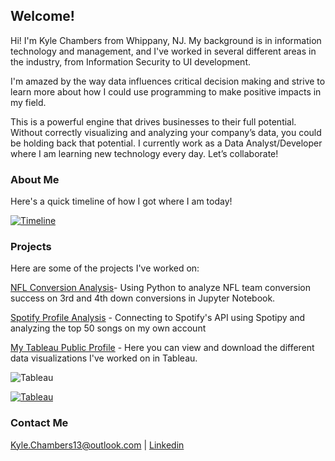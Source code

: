 ## Welcome!

Hi! I'm Kyle Chambers from Whippany, NJ. My background is in information technology and management, and I've worked in several different areas in the industry, from Information Security to UI development.

I'm amazed by the way data influences critical decision making and strive to learn more about how I could use programming to make positive impacts in my field.

This is a powerful engine that drives businesses to their full potential. Without correctly visualizing and analyzing your company’s data, you could be holding back that potential. I currently work as a Data Analyst/Developer where I am learning new technology every day. Let’s collaborate!


### About Me
Here's a quick timeline of how I got where I am today!

[![Timeline](https://user-images.githubusercontent.com/47094499/75714451-b8e52c80-5c99-11ea-9f41-d67ee7399e13.png)](https://user-images.githubusercontent.com/47094499/75714451-b8e52c80-5c99-11ea-9f41-d67ee7399e13.png)

### Projects

Here are some of the projects I've worked on:
  
[NFL Conversion Analysis](https://github.com/MyFriendKMC/Conversions/blob/master/NFL_conversions.ipynb)- Using Python to analyze NFL team conversion success on 3rd and 4th down conversions in Jupyter Notebook.

[Spotify Profile Analysis](https://github.com/myfriendkmc/spotify) - Connecting to Spotify's API using Spotipy and analyzing the top 50 songs on my own account

[My Tableau Public Profile](https://public.tableau.com/profile/kyle.chambers) - Here you can view and download the different data visualizations I've worked on in Tableau. 

![Tableau](https://user-images.githubusercontent.com/47094499/75715926-3f027280-5c9c-11ea-9133-5c292a5d9a84.png)

[![Tableau](https://user-images.githubusercontent.com/47094499/75715926-3f027280-5c9c-11ea-9133-5c292a5d9a84.png)](https://user-images.githubusercontent.com/47094499/75715926-3f027280-5c9c-11ea-9133-5c292a5d9a84.png)


### Contact Me
[Kyle.Chambers13@outlook.com](mailto:kyle.chambers13@outlook.com) | 
[Linkedin](https://www.linkedin.com/in/kylemchambers/)
